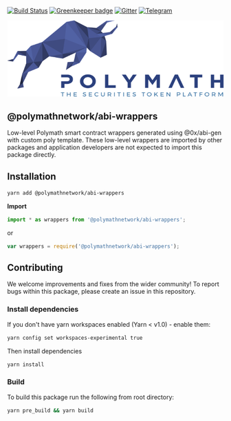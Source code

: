 [![Build Status](https://travis-ci.org/PolymathNetwork/polymath-abi-wrappers.svg?branch=master)](https://travis-ci.org/PolymathNetwork/polymath-abi-wrappers)
[![Greenkeeper badge](https://badges.greenkeeper.io/PolymathNetwork/polymath-abi-wrappers.svg)](https://greenkeeper.io/)
[![Gitter](https://img.shields.io/badge/chat-gitter-green.svg)](https://gitter.im/PolymathNetwork/Lobby)
[![Telegram](https://img.shields.io/badge/50k+-telegram-blue.svg)](https://gitter.im/PolymathNetwork/Lobby)

![Polymath logo](Polymath.png)

## @polymathnetwork/abi-wrappers

Low-level Polymath smart contract wrappers generated using @0x/abi-gen with custom poly template. These low-level wrappers are imported by other packages and application developers are not expected to import this package directly.

## Installation

```bash
yarn add @polymathnetwork/abi-wrappers
```

**Import**

```typescript
import * as wrappers from '@polymathnetwork/abi-wrappers';
```

or

```javascript
var wrappers = require('@polymathnetwork/abi-wrappers');
```

## Contributing

We welcome improvements and fixes from the wider community! To report bugs within this package, please create an issue in this repository.

### Install dependencies

If you don't have yarn workspaces enabled (Yarn < v1.0) - enable them:

```bash
yarn config set workspaces-experimental true
```

Then install dependencies

```bash
yarn install
```

### Build

To build this package run the following from root directory:

```bash
yarn pre_build && yarn build
```
